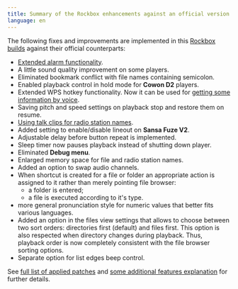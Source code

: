 ```yaml
---
title: Summary of the Rockbox enhancements against an official version
language: en
---
```


The following fixes and improvements are implemented in this
[Rockbox builds](index.md#anchor1)
against their official counterparts:

- [Extended alarm functionality](features.md#anchor2).
- A little sound quality improvement on some players.
- Eliminated bookmark conflict with file names containing semicolon.
- Enabled playback control in hold mode for **Cowon D2** players.
- Extended WPS hotkey functionality. Now it can be used for
  [getting some information by voice](features.md#anchor1).
- Saving pitch and speed settings on playback stop and restore them
  on resume.
- [Using talk clips for radio station names](features.md#anchor3).
- Added setting to enable/disable lineout on **Sansa Fuze V2**.
- Adjustable delay before button repeat is implemented.
- Sleep timer now pauses playback instead of shutting down player.
- Eliminated **Debug menu**.
- Enlarged memory space for file and radio station names.
- Added an option to swap audio channels.
- When shortcut is created for a file or folder an appropriate action
  is assigned to it rather than merely pointing file browser:
  - a folder is entered;
  - a file is executed according to it's type.
- more general pronunciation style for numeric values that better
  fits various languages.
- Added an option in the files view settings that allows to choose
  between two sort orders: directories first (default) and files
  first. This option is also respected when directory changes during
  playback. Thus, playback order is now completely consistent with
  the file browser sorting options.
- Separate option for list edges beep control.

See [full list of applied patches](patches.md)
and [some additional features explanation](features.md)
for further details.
